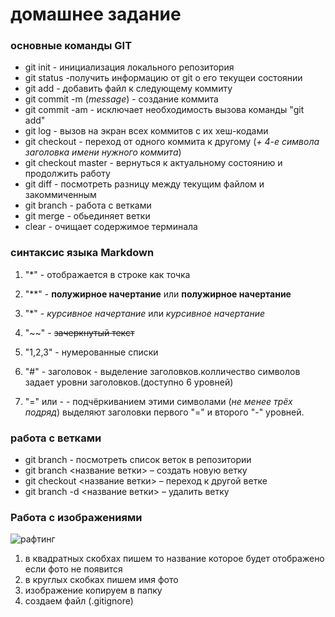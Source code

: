 #  домашнее задание

### основные команды GIT

* git init - инициализация локального репозитория
* git status -получить информацию от git о его текущеи состоянии
* git add - добавить файл к следующему коммиту
* git commit -m (_message_) - создание коммита
* git commit -am - исключает необходимость вызова команды "git add"
* git log - вызов на экран всех коммитов с их хеш-кодами
* git checkout - переход от одного коммита к другому (_+ 4-е символа заголовка имени нужного коммита_)
* git checkout master - вернуться к актуальному состоянию и продолжить работу
* git diff - посмотреть разницу между текущим файлом и закоммиченным
* git branch - работа с ветками
* git merge - обьединяет ветки
* clear - очищает содержимое терминала

### синтаксис языка **Markdown**

1. "*" - отображается в строке как точка
2. "**" - **полужирное начертание** или __полужирное начертание__
3. "*" - *курсивное начертание* или _курсивное начертание_

4. "~~" - ~~зачеркнутый текст~~

5. "1,2,3" - нумерованные списки
6. "#" - заголовок - выделение заголовков.колличество символов задает уровни заголовков.(доступно 6 уровней)
7.  "=" или - - подчёркиванием этими символами (_не менее трёх подряд_) выделяют заголовки первого "=" и второго "-" уровней.

### работа с ветками

* git branch - посмотреть  список веток в репозитории
* git branch <название ветки> – создать новую ветку
* git checkout <название ветки> – переход к другой ветке
* git branch -d <название ветки> – удалить ветку

### Работа с изображениями

![рафтинг](IMG_9374.JPG)
1. в квадратных скобхах пишем то название которое будет отображено если фото не появится
2. в круглых скобках пишем имя фото
3. изображение копируем в папку
4. создаем файл (.gitignore)